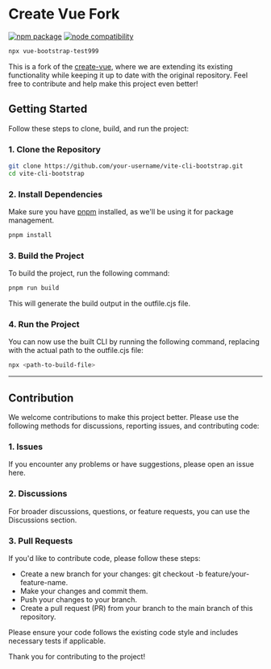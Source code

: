 # Create Vue Fork
<a href="https://npmjs.com/package/create-vue"><img src="https://badgen.net/npm/v/create-vue" alt="npm package"></a> <a href="https://nodejs.org/en/about/releases/"><img src="https://img.shields.io/node/v/create-vue" alt="node compatibility"></a>

```bash
npx vue-bootstrap-test999
```

This is a fork of the <a href="https://github.com/vuejs/create-vue">create-vue</a>, where we are extending its existing functionality while keeping it up to date with the original repository. Feel free to contribute and help make this project even better!

## Getting Started

Follow these steps to clone, build, and run the project:

### 1. Clone the Repository

```bash
git clone https://github.com/your-username/vite-cli-bootstrap.git
cd vite-cli-bootstrap
```

### 2. Install Dependencies

Make sure you have <a href="https://pnpm.io/">pnpm</a> installed, as we'll be using it for package management.

```bash
pnpm install
```

### 3. Build the Project

To build the project, run the following command:

```bash
pnpm run build
```

This will generate the build output in the outfile.cjs file.

### 4. Run the Project

You can now use the built CLI by running the following command, replacing <path-to-build-file> with the actual path to the outfile.cjs file:

```bash
npx <path-to-build-file>
```

---

## Contribution

We welcome contributions to make this project better. Please use the following methods for discussions, reporting issues, and contributing code:

### 1. Issues

If you encounter any problems or have suggestions, please open an issue here.

### 2. Discussions

For broader discussions, questions, or feature requests, you can use the Discussions section.

### 3. Pull Requests

If you'd like to contribute code, please follow these steps:

- Create a new branch for your changes: git checkout -b feature/your-feature-name.
- Make your changes and commit them.
- Push your changes to your branch.
- Create a pull request (PR) from your branch to the main branch of this repository.

Please ensure your code follows the existing code style and includes necessary tests if applicable.

Thank you for contributing to the project!

